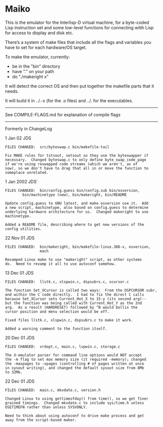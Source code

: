# Maiko 

This is the emulator for the Interlisp-D virtual machine, for a
byte-coded Lisp instruction set and some low-level functions for
connecting witih Lisp for access to display and disk etc.

There’s a system of make files that include all the flags and
variables you have to set for each hardware/OS target.

To make the emulator, currently:

* be in the "bin" directory
* have "." on your path
* do "./makeright x"

It will detect the correct OS and then put together the makefile parts
that it needs.

It will build it in ../<osname>.<cputype>-x (for the .o files)
and ../<osname>.<cputype> for the executables.

---

See COMPILE-FLAGS.md for explanation of compile flags


---
Formerly in ChangeLog

1 Jan 02  JDS

	FILES CHANGED:  src/byteswap.c bin/makefile-tail

	Fix MAKE rules for tstsout, setsout so they use the byteswapper if
	necessary.  Changed byteswap.c to only define byte_swap_code_page
	if we're using reswapped code streams (which we aren't, as of
	now), so we don't have to drag that all in or move the function to
	someplace unrelated.

	
1 Jan 2002  JDS`

	FILES CHANGED:  bin/config.guess bin/config.sub bin/osversion,
			bin/machinetype (new), bin/makeright, bin/README

	Update config.guess to GNU latest, and make osversion use it.  Add
	a new script, machinetype, also based on config.guess to determine
	underlying hardware architecture for us.  Changed makeright to use
	machinetype.

	Added a README file, describing where to get new versions of the
	config utilities.

22 Nov 01 JDS

	FILES CHANGED:  bin/makeright, bin/makefile-linux.386-x, osversion,
	                mach

	Revamped Linux make to use "makeright" script, as other systems
	do.  Need to revamp it all to use autoconf somehow.

13 Dec 01 JDS

	FILES CHANGED:  llstk.c, xlspwin.c, dspsubrs.c, xcursor.c

	The function Set_XCursor is called two ways:  From the DSPCURSOR subr,
	and within the C code directly.  I had to fix the direct C calls
	because Set_XCursor sets Current_Hot_X to 15-y (its second arg)--
	but the function was being called with Current_Hot_Y as the 2nd
	arg.  As a result (HARDRESET) followed by ^B would bollix the
	cursor position and menu selection would be off.

	Fixed files llstk.c, xlspwin.c, dspsubrs.c to make it work.

	Added a warning comment to the function itself.

20 Dec 01 JDS

	FILES CHANGED:  xrdopt.c, main.c, lspwin.c, storage.c

	The X-emulator parser for command line options would NOT accept
	the -m flag to set max memory size (it required -memory); changed
	the -maxpages to -xpages (controlling # of pages written at once
	in sysout writing), and changed the default sysout size from 8Mb
	to 32Mb.

22 Dec 01 JDS

	FILES CHANGED:  main.c, mkvdate.c, version.h

	Changed Linux to using gettimeofday() from time(), so we get finer
	grained timings.  Changed mkvdate.c to include sys/time.h unless
	USETIMEFN rather than unless SYSVONLY.

	Need to think about using autoconf to drive make process and get
	away from the script-based maker.

	


